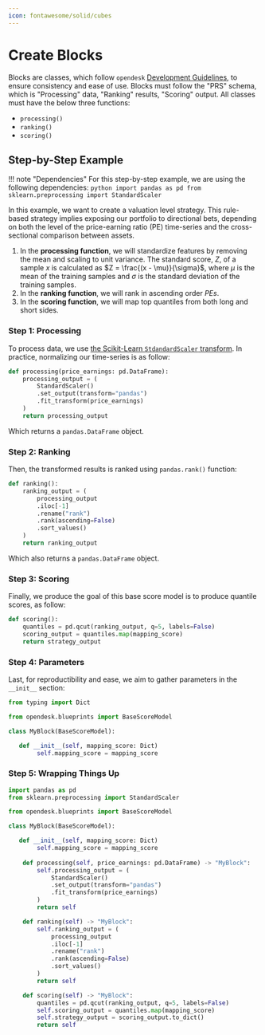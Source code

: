 ```yaml
---
icon: fontawesome/solid/cubes
---
```


# Create Blocks

Blocks are classes, which follow `opendesk` [Development Guidelines](../documentation/contributing/index.md), to ensure consistency and ease of use. Blocks must follow the "PRS" schema, which is "Processing" data, "Ranking" results, "Scoring" output. All classes must have the below three functions:

* `processing()`
* `ranking()`
* `scoring()`

## Step-by-Step Example

!!! note "Dependencies"
    For this step-by-step example, we are using the following dependencies:
    ```python
    import pandas as pd
    from sklearn.preprocessing import StandardScaler
    ```

In this example, we want to create a valuation level strategy. This rule-based strategy implies exposing our portfolio to directional bets, depending on both the level of the price-earning ratio (PE) time-series and the cross-sectional comparison between assets.

1. In the **processing function**, we will standardize features by removing the mean and scaling to unit variance. The standard score, $Z$, of a sample $x$ is calculated as $Z = \frac{(x - \mu)}{\sigma}$, where $\mu$ is the mean of the training samples and $\sigma$ is the standard deviation of the training samples.
2. In the **ranking function**, we will rank in ascending order $PEs$.
3. In the **scoring function**, we will map top quantiles from both long and short sides. 

### Step 1: Processing

To process data, we use [the Scikit-Learn `StdandardScaler` transform](https://scikit-learn.org/stable/modules/generated/sklearn.preprocessing.StandardScaler.html). In practice, normalizing our time-series is as follow:

```python
def processing(price_earnings: pd.DataFrame):
    processing_output = (
        StandardScaler()
        .set_output(transform="pandas")
        .fit_transform(price_earnings)
    )
    return processing_output
```

Which returns a `pandas.DataFrame` object.

### Step 2: Ranking

Then, the transformed results is ranked using `pandas.rank()` function:

```python
def ranking():
    ranking_output = (
        processing_output
        .iloc[-1]
        .rename("rank")
        .rank(ascending=False)
        .sort_values()
    )
    return ranking_output
```

Which also returns a `pandas.DataFrame` object.

### Step 3: Scoring

Finally, we produce the goal of this base score model is to produce quantile scores, as follow:

```python
def scoring():
    quantiles = pd.qcut(ranking_output, q=5, labels=False)
    scoring_output = quantiles.map(mapping_score)
    return strategy_output
```

### Step 4: Parameters

Last, for reproductibility and ease, we aim to gather parameters in the `__init__` section:

```python
from typing import Dict

from opendesk.blueprints import BaseScoreModel

class MyBlock(BaseScoreModel):

   def __init__(self, mapping_score: Dict)
        self.mapping_score = mapping_score
```

### Step 5: Wrapping Things Up

```python
import pandas as pd
from sklearn.preprocessing import StandardScaler

from opendesk.blueprints import BaseScoreModel

class MyBlock(BaseScoreModel):

   def __init__(self, mapping_score: Dict)
        self.mapping_score = mapping_score
        
    def processing(self, price_earnings: pd.DataFrame) -> "MyBlock":
        self.processing_output = (
            StandardScaler()
            .set_output(transform="pandas")
            .fit_transform(price_earnings)
        )
        return self

    def ranking(self) -> "MyBlock":
        self.ranking_output = (
            processing_output
            .iloc[-1]
            .rename("rank")
            .rank(ascending=False)
            .sort_values()
        )
        return self

    def scoring(self) -> "MyBlock":
        quantiles = pd.qcut(ranking_output, q=5, labels=False)
        self.scoring_output = quantiles.map(mapping_score)
        self.strategy_output = scoring_output.to_dict()
        return self
```
